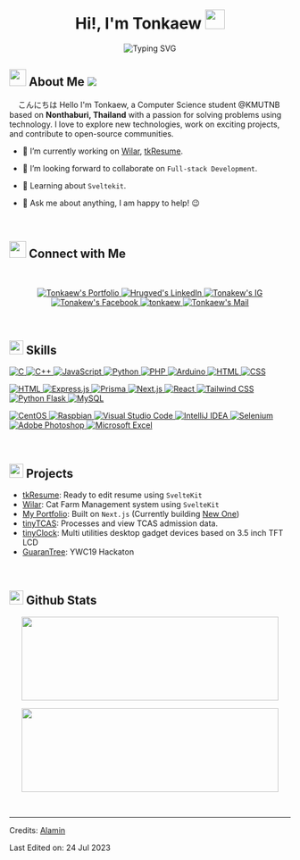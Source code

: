 <h1 align="center">Hi!,  I'm Tonkaew <img src=
"https://media.giphy.com/media/hvRJCLFzcasrR4ia7z/giphy.gif" width="35">
</h1>

<div align="center" style="border: px solid #000000;>

[![Typing SVG](https://readme-typing-svg.herokuapp.com?font=Fira+Code&weight=700&duration=3000&color=F4BDF7&background=FFFFFF00&center=true&width=435&lines=%F0%9F%92%BB+Full-stack+Dev;%E2%9C%A8+Stargazer;%F0%9F%8E%B6+Music+Lover)](https://git.io/typing-svg)
</div>

<!--
<p align="center" >
  <img  height="280rem" alt="GIF" src="https://media.tenor.com/GfSX-u7VGM4AAAAC/coding.gif" />
</p>
-->

## <img src="https://media.tenor.com/WUiSOIH979oAAAAi/sleep-sleepy-head.gif" width="30">  <b>About Me</b> ![](https://komarev.com/ghpvc/?username=tonkaew131&color=6a76f7)

&nbsp;&nbsp;&nbsp;&nbsp;こんにちは Hello I'm Tonkaew, a Computer Science student @KMUTNB based on <b>Nonthaburi, Thailand</b> with a passion for solving problems using technology. I love to explore new technologies, work on exciting projects, and contribute to open-source communities.

- 🔭 I’m currently working on [Wilar](https://wilar.in.th), [tkResume](https://github.com/tonkaew131/tkResume).

- 👯 I’m looking forward to collaborate on `Full-stack Development`.

- 🌱 Learning about `Sveltekit`.

- 💬 Ask me about anything, I am happy to help! 😉

<br>

## <img src="https://media.giphy.com/media/LnQjpWaON8nhr21vNW/giphy.gif" width='30'> <b>Connect with Me</b>

<br>

<p align="center">

<p align="center">
    <a href="https://tk.wilar.in.th">
        <img border="0" alt="Tonkaew's Portfolio" src="https://img.icons8.com/?size=1x&id=63807&format=png">
    </a>
    <a href="https://www.linkedin.com/in/athicha-leksansern/">
        <img border="0" alt="Hrugved's LinkedIn" src="https://img.icons8.com/?size=1x&id=13930&format=png"/>
    </a>
    <a href="https://www.instagram.com/tonkaew131">
        <img border="0" alt="Tonakew's IG" src="https://img.icons8.com/?size=1x&id=32323&format=png"/>
    </a>
    <a href="https://www.facebook.com/nongtonkaew/">
        <img border="0" alt="Tonakew's Facebook" src="https://img.icons8.com/?size=1x&id=118497&format=png"/>
    </a>
    <a href="https://discord.com/invite/yw9bNwR">
    <img border="0" alt="tonkaew" src="https://img.icons8.com/?size=1x&id=30998&format=png"/>
    </a>
    <a href="mailto:nongtonkaew@gmail.com">
        <img border="0" alt="Tonkaew's Mail" src="https://img.icons8.com/?size=1x&id=P7UIlhbpWzZm&format=png"/>
    </a>
</p>

<br>

## <img  src="https://media2.giphy.com/media/QssGEmpkyEOhBCb7e1/giphy.gif?cid=ecf05e47a0n3gi1bfqntqmob8g9aid1oyj2wr3ds3mg700bl&rid=giphy.gif" width ="25"><b> Skills</b>

<p align="left">
<a href="https://www.cprogramming.com/" target="_blank"> 
    <img alt="C" src="https://img.shields.io/badge/C-%232370ED.svg?logo=c&logoColor=white">
</a> 
<a href="https://www.w3schools.com/cpp/" target="_blank"> 
    <img alt="C++" src="https://img.shields.io/badge/C++-%2300599C.svg?logo=c%2B%2B&logoColor=white">
</a>
<a href="https://developer.mozilla.org/en-US/docs/Web/JavaScript" target="_blank"> 
    <img alt="JavaScript" src="https://img.shields.io/badge/JavaScript-%23F7DF1E.svg?logo=javascript&logoColor=black">
</a>
<a href="https://www.python.org" target="_blank">
    <img alt="Python" src="https://img.shields.io/badge/Python-%2314354C.svg?logo=python&logoColor=white">
</a>
<a href="https://www.php.net/" target="_blank">
    <img alt="PHP" src="https://img.shields.io/badge/PHP-%23777BB4.svg?logo=php&logoColor=white">
</a>
<a href="https://www.arduino.cc" target="_blank">
    <img alt="Arduino" src="https://img.shields.io/badge/Arduino-%23277BB4.svg?logo=arduino&logoColor=white">
</a>
<a href="https://www.w3.org/html/" target="_blank"> 
   <img alt="HTML" src="https://img.shields.io/badge/HTML5-%23E34F26.svg?logo=html5&logoColor=white">
</a>   
<a href="https://www.w3schools.com/css/" target="_blank">
    <img alt="CSS" src="https://img.shields.io/badge/CSS3-%231572B6.svg?logo=css3&logoColor=white">
</a> 
</p>

<p align="left">
<a href="https://svelte.dev" target="_blank"> 
   <img alt="HTML" src="https://img.shields.io/badge/Svelte-%23FF3E00.svg?logo=svelte&logoColor=white">
</a>
<a href="https://expressjs.com" target="_blank"> 
   <img alt="Express.js" src="https://img.shields.io/badge/Express-%23000000.svg?logo=express&logoColor=white">
</a>
<a href="https://www.prisma.io" target="_blank"> 
   <img alt="Prisma" src="https://img.shields.io/badge/Prisma-%2302364e.svg?logo=prisma&logoColor=white">
</a>
<a href="https://nextjs.org" target="_blank"> 
   <img alt="Next.js" src="https://img.shields.io/badge/Next%2Ejs-%230000.svg?logo=nextdotjs&logoColor=white">
</a>
<a href="https://react.dev" target="_blank"> 
    <img alt="React" src="https://img.shields.io/badge/React-%2362dafd.svg?logo=react&logoColor=black"/>
</a>
<a href="https://tailwindcss.com" target="_blank"> 
    <img alt="Tailwind CSS" src="https://img.shields.io/badge/Tailwind%20CSS-%2338B2AC.svg?logo=tailwind-css&logoColor=white"/>
</a>
<a href="https://flask.palletsprojects.com/en/2.3.x/" target="_blank"> 
   <img alt="Python Flask" src="https://img.shields.io/badge/Flask-%23000000.svg?logo=flask&logoColor=white">
</a>   
<a href="https://www.mysql.com/" target="_blank"> 
   <img alt="MySQL" src="https://img.shields.io/badge/MySQL-%23e06f14.svg?logo=mysql&logoColor=white">
</a>   
</p>

<p align="left">
<a href="https://www.centos.org/" target="_blank"> 
   <img alt="CentOS" src="https://img.shields.io/badge/CentOS-002260?logo=centos&logoColor=F0F0F0">
</a>   
<a href="https://www.debian.org/" target="_blank">
    <img alt="Raspbian" src="https://img.shields.io/badge/Raspbian-D70A53?logo=raspberrypi&logoColor=white">
</a> 
<a href="https://code.visualstudio.com/" target="_blank"> 
   <img alt="Visual Studio Code" src="https://img.shields.io/badge/Visual%20Studio%20Code-0078d7.svg?logo=visual-studio-code&logoColor=white">
</a>   
<a href="https://www.jetbrains.com/idea/" target="_blank"> 
    <img alt="IntelliJ IDEA" src="https://img.shields.io/badge/IntelliJ%20IDEA-000000.svg?logo=intellij-idea&logoColor=white"/>
</a>
<a href="https://www.selenium.dev" target="_blank">
    <img alt="Selenium" src="https://img.shields.io/badge/-Selenium-%43B02A?logo=selenium&logoColor=white">
</a>
<a href="https://www.adobe.com/products/photoshop.html" target="_blank">
    <img alt="Adobe Photoshop" src="https://img.shields.io/badge/Adobe%20Photoshop-%2331A8FF.svg?logo=adobe%20photoshop&logoColor=white">
</a>
<a href="https://www.microsoft.com/en-us/microsoft-365/excel" target="_blank">
    <img alt="Microsoft Excel" src="https://img.shields.io/badge/Microsoft_Excel-217346?logo=microsoft-excel&logoColor=white">
    </a>
</p>

<br>

## <img src="https://media.tenor.com/jSooB458wqUAAAAi/write-noted.gif" width='25'> <b>Projects</b>

- [tkResume](https://github.com/tonkaew131/tkResume): Ready to edit resume using `SvelteKit`
- [Wilar](https://www.wilar.in.th): Cat Farm Management system using `SvelteKit`
- [My Portfolio](https://tk.wilar.in.th): Built on `Next.js` (Currently building [New One](https://tkw-web-dev.vercel.app))
- [tinyTCAS](https://tiny-tcas.vercel.app): Processes and view TCAS admission data.
- [tinyClock](https://github.com/tonkaew131/tinyClock): Multi utilities desktop gadget devices based on 3.5 inch TFT LCD
- [GuaranTree](https://github.com/tonkaew131/GuaranTree): YWC19 Hackaton

<br>

## <img src="https://media.giphy.com/media/iY8CRBdQXODJSCERIr/giphy.gif" width="25"> <b>Github Stats</b>


<p align="center"><img width="460" height="150" src="https://github-readme-stats.vercel.app/api/top-langs?username=tonkaew131&show_icons=true&locale=en&layout=compact&theme=tokyonight"/460/300"></p>

<p align="center"><img width="460" height="150" src="https://github-readme-streak-stats.herokuapp.com/?user=tonkaew131&theme=tokyonight&&fire=FF801F&currStreakNum=FFBE69&currStreakLabel=FFBE69"/460/300"></p>

<br>

-----

Credits: [Alamin](https://github.com/alamin2731)

Last Edited on: 24 Jul 2023
